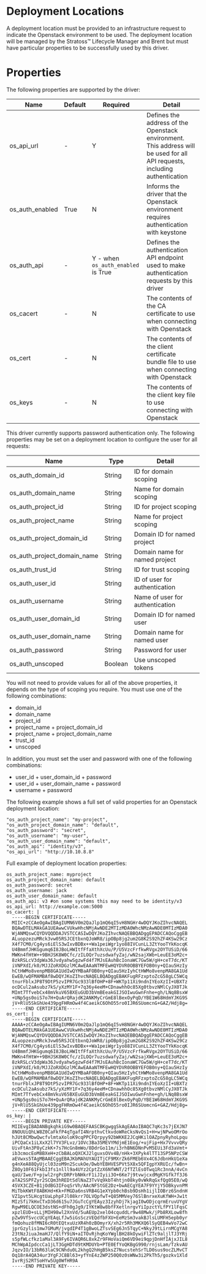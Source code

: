 # Deployment Locations

A deployment location must be provided to an infrastructure request to indicate the Openstack environment to be used. The deployment location will be managed by the Stratoss&trade; Lifecycle Manager and Brent but must have particular properties to be successfully used by this driver.

# Properties

The following properties are supported by the driver:

| Name            | Default | Required                           | Detail                                                                                                                     |
| --------------- | ------- | ---------------------------------- | -------------------------------------------------------------------------------------------------------------------------- |
| os_api_url      | -       | Y                                  | Defines the address of the Openstack environment. This address will be used for all API requests, including authentication |
| os_auth_enabled | True    | N                                  | Informs the driver that the Openstack environment requires authentication with keystone                                    |
| os_auth_api     | -       | Y - when `os_auth_enabled` is True | Defines the authentication API endpoint used to make authentication requests by this driver                                |
| os_cacert | - | N | The contents of the CA certificate to use when connecting with Openstack |
| os_cert | - | N | The contents of the client certificate bundle file to use when connecting with Openstack |
| os_keys | - | N | The contents of the client key file to use connecting with Openstack |

This driver currently supports password authentication only. The following properties may be set on a deployment location to configure the user for all requests:

| Name                        | Type    | Detail                          |
| --------------------------- | ------- | ------------------------------- |
| os_auth_domain_id           | String  | ID for domain scoping           |
| os_auth_domain_name         | String  | Name for domain scoping         |
| os_auth_project_id          | String  | ID for project scoping          |
| os_auth_project_name        | String  | Name for project scoping        |
| os_auth_project_domain_id   | String  | Domain ID for named project     |
| os_auth_project_domain_name | String  | Domain name for named project   |
| os_auth_trust_id            | String  | ID for trust scoping            |
| os_auth_user_id             | String  | ID of user for authentication   |
| os_auth_username            | String  | Name of user for authentication |
| os_auth_user_domain_id      | String  | Domain ID for named user        |
| os_auth_user_domain_name    | String  | Domain name for named user      |
| os_auth_password            | String  | Password for user               |
| os_auth_unscoped            | Boolean | Use unscoped tokens             |

You will not need to provide values for all of the above properties, it depends on the type of scoping you require. You must use one of the following combinations:

- domain_id
- domain_name
- project_id
- project_name + project_domain_id
- project_name + project_domain_name
- trust_id
- unscoped

In addition, you must set the user and password with one of the following combinations:

- user_id + user_domain_id + password
- user_id + user_domain_name + password
- username + password

The following example shows a full set of valid properties for an Openstack deployment location:

```
"os_auth_project_name": "my-project",
"os_auth_project_domain_name": "default",
"os_auth_password": "secret",
"os_auth_username": "my-user",
"os_auth_user_domain_name": "default",
"os_auth_api": "identity/v3",
"os_api_url": "http://10.10.8.8"
```

Full example of deployment location properties:

```
os_auth_project_name: myproject
os_auth_project_domain_name: default
os_auth_password: secret
os_auth_username: jack
os_auth_user_domain_name: default
os_auth_api: v3 #on some systems this may need to be identity/v3
os_api_url: http://example.com:5000
os_cacert: |
  -----BEGIN CERTIFICATE-----
  MIIC+zCCAeOgAwIBAgIUMN6V0m2QaJlp1mQ6qI5vH8NGHr4wDQYJKoZIhvcNAQEL
  BQAwDTELMAkGA1UEAwwCVUkwHhcNMjAwNDE2MTIzMDA0WhcNMzAwNDE0MTIzMDA0
  WjANMQswCQYDVQQDDAJVSTCCASIwDQYJKoZIhvcNAQEBBQADggEPADCCAQoCggEB
  ALuopzezuMRck3vw05RSJCEtbxnQJoWR8/ipOBp8jg2um2G8K2S92hZF4KSw29Cz
  X4f7CM0/Cg4ys6iElS3wIxvBDBx++Wa1peiWgr1yo88IVCunLL3ZtYooTYkKocqK
  U4BmmfJHKGgumq6I8JBoLHWItfFfaXthXcUu/P/U5VzcFrfkwRVgx2OYTUSiD/66
  MWKn4fHtW++9BHJSK8W0Cfc/zILOQr7uzsdwafyZaj/wN2sajXWb+LeuEE3oM2c+
  8zkRSLcV3dpWa36JvdyahwSgzwFd4f7MJsEAuhBcIonaWC7Gw5W/gH+ceT7dc/KT
  iVNPXdI/k0/MJJZoRXDGzlMCAwEAAaNTMFEwHQYDVR0OBBYEFOB0ny+QIau5HzIy
  hCtHWMo8venpMB8GA1UdIwQYMBaAFOB0ny+QIau5HzIyhCtHWMo8venpMA8GA1Ud
  EwEB/wQFMAMBAf8wDQYJKoZIhvcNAQELBQADggEBAKFugRFzxptoZcG58gLC5WCq
  tnurFblxJP8T9DtP5zvIPR7Gc933lBfOHP+8F+WKTp11Xi9ndnIYEoXzII+UBXTz
  ocDCul2aAsubz7kS/yXzMY1F+7q36y4eeM+CDnawhhOc85Xg0tbvzNMlCyJX0TJk
  MImt7TfvebCx48mVkuV65BXEuGUD3bVmBEeakGIJSOIwuGwnFnhe+gh/LNq8BsxW
  +UNp5gs0oiS7o7H+QuArQRajdK2ANKMyCrGmE8lBexOyPqD/YBE1W68HdmYJKG9S
  jV+RlU5SkGhUe439pgFHRmOw4f4CaeikC6OhO55ro0IJR6SUomcnG+GAZ/Hdj8g=
  -----END CERTIFICATE-----
os_cert: |
  -----BEGIN CERTIFICATE-----
  AAAA+zCCAeOgAwIBAgIUMN6V0m2QaJlp1mQ6qI5vH8NGHr4wDQYJKoZIhvcNAQEL
  BQAwDTELMAkGA1UEAwwCVUkwHhcNMjAwNDE2MTIzMDA0WhcNMzAwNDE0MTIzMDA0
  WjANMQswCQYDVQQDDAJVSTCCASIwDQYJKoZIhvcNAQEBBQADggEPADCCAQoCggEB
  ALuopzezuMRck3vw05RSJCEtbxnQJoWR8/ipOBp8jg2um2G8K2S92hZF4KSw29Cz
  X4f7CM0/Cg4ys6iElS3wIxvBDBx++Wa1peiWgr1yo88IVCunLL3ZtYooTYkKocqK
  U4BmmfJHKGgumq6I8JBoLHWItfFfaXthXcUu/P/U5VzcFrfkwRVgx2OYTUSiD/66
  MWKn4fHtW++9BHJSK8W0Cfc/zILOQr7uzsdwafyZaj/wN2sajXWb+LeuEE3oM2c+
  8zkRSLcV3dpWa36JvdyahwSgzwFd4f7MJsEAuhBcIonaWC7Gw5W/gH+ceT7dc/KT
  iVNPXdI/k0/MJJZoRXDGzlMCAwEAAaNTMFEwHQYDVR0OBBYEFOB0ny+QIau5HzIy
  hCtHWMo8venpMB8GA1UdIwQYMBaAFOB0ny+QIau5HzIyhCtHWMo8venpMA8GA1Ud
  EwEB/wQFMAMBAf8wDQYJKoZIhvcNAQELBQADggEBAKFugRFzxptoZcG58gLC5WCq
  tnurFblxJP8T9DtP5zvIPR7Gc933lBfOHP+8F+WKTp11Xi9ndnIYEoXzII+UBXTz
  ocDCul2aAsubz7kS/yXzMY1F+7q36y4eeM+CDnawhhOc85Xg0tbvzNMlCyJX0TJk
  MImt7TfvebCx48mVkuV65BXEuGUD3bVmBEeakGIJSOIwuGwnFnhe+gh/LNq8BsxW
  +UNp5gs0oiS7o7H+QuArQRajdK2ANKMyCrGmE8lBexOyPqD/YBE1W68HdmYJKG9S
  jV+RlU5SkGhUe439pgFHRmOw4f4CaeikC6OhO55ro0IJR6SUomcnG+GAZ/Hdj8g=
  -----END CERTIFICATE-----
os_key: |
  -----BEGIN PRIVATE KEY-----
  MIIEvgIBADANBgkqhkiG9w0BAQEFAASCBKgwggSkAgEAAoIBAQC7qKc3s7jEXJN7
  8NOUUiQhLW8Z0CaFkfP4qTgafI4NrpthvCtkvdoWReCksNvQs1+H+wjNPwoOMrOo
  hJUt8CMbwQwcfvlmtaXoloK9cqPPCFQrpyy92bWKKE2JCqHKilOAZpnyRyhoLpqu
  iPCQaCx1iLXxX2l7YV3FLvz/1OVc3Ba35MEVYMdjmE1Eog/+ujFip+Hx7VvvvQRy
  UivFtAn3P8yCzkK+7s7HcGn8mWo/8DdrGo11m/i3rhBN6DNnPvM5EUi3Fd3aVmt+
  ib3cmocEoM8BXeH+zCbBALoQXCKJ2lguxsOVv4B/nHk+3XPyk4lTT13SP5NPzCSW
  aEVwxs5TAgMBAAECggEBAJKbMAhUYAUITjCF9MXrZk6FMEb6Vx4C6JdbnHkU1eXa
  g4nXeA88QyUjcl03zoM9n2ScukOe/DwbYEBHVESPVt5X8x5QFIgpYXRUIc/fwBn+
  Z8Oy10F61FkbI3fs1nlll9a4UYz2CptZzX6NfWNT/2fTZlEsOTwq1Rc3nnA/4vCn
  qaU/Iwe/F+pjwl2rgPcDRPrbNHkrF1iJIyii3O+6Ke7j9tvwjcxdMgKYGfk7f3J6
  aTA2SSPFZyr2SCQm3hREDtSdlNaZ3TvVq9kbT4htjn08ky0vWkRqGxfQg05E0/wQ
  4SVX3CZE+B1jOdBG3IFoqSrVh/AAcNFStGE2Dz+bwAECgYEA7F9YYjY5OBkyvnPM
  MiTbkKWtF8ABKHd+Kk+FMGDa6nsVRB4G1eXYpb0chBsb9DsHh1ijlIOBrz6SndnH
  VZ1pvt5LHcgtUaLphpFJl08krr7OLVQpfwT+Q85MMVey76SlBnrxeXuKfWH+Jw1t
  MIzSfi7kHxCTxD36d615u7JGuTcCgYEAyz3IzyhDj7kjagI0wODjcqrmEruvUYgV
  RgwM9ELQCOE3dstNS+dFh0gJg9/IYKtW8w8bfFXetlnrgvYiIpzctYLfPY1lFqsC
  xpzlEUD+sLLjMIH98wl2XnVd/5uAEUp2xelO4cquddLr9w48Mwk/jPb8RXLow8fh
  pZw9VfSvccUCgYEAqLfJw5iGsSczVEQdfbFXU+EeMzSm3vakBJlsLUMFH5epb0yr
  fmQohuz8fMNI6cR0tEQtxuUzXR4h0zBOmyrX/xh2r5Rh3MKXQ6lSyQEB4wVo72wC
  jprGzylis1mw7GMuM/jvgdIP4T1gBwoLZTsvSEg6Jn5TqyC+NkyJ9tLirnMCgYA8
  23tNzJiuaJmaHJ7/QlfY9iN+aITOvRjhqKoYWglBH28kOywiFlZTc9aljlTJ3YRj
  s5pfWLcfkz1aMal3A9Fy6IVAQR6L8xkZr9FHoVaiQm6VD9ei9qpjDnHfIAjxJIL8
  MChWpAIpdccCa1jLT3GgHDTd9tKMDUYb+PTE0EfYoQKBgG990/rnjsLam/TzkvAU
  JqzvIO/13bR63laC9CNhdu0L2khgQ2hHgB5ksZ7NucstehSrTLD0sus9ocZLMvCT
  Oq18rA4QA34ur3YgFJC8Bl63+yfYnE4z2WP250Q0z0sWNw3i2PkTh5/gozkv1Xld
  IvrRjS2RTSoHYw5Ug0WfHR9A
  -----END PRIVATE KEY-----
```